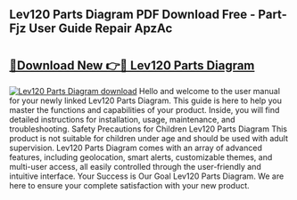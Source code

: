 ## Lev120 Parts Diagram PDF Download Free - Part-Fjz User Guide Repair ApzAc

# <h2><a href="http://dfkufvn.blite.top/?on=Lev120+Parts+Diagram">🔗Download New 👉🔴 Lev120 Parts Diagram</a></h2>

[![Lev120 Parts Diagram download](https://i.imgur.com/lujVjoI.png)](http://dfkufvn.blite.top/?on=Lev120+Parts+Diagram)
Hello and welcome to the user manual for your newly linked Lev120 Parts Diagram. This guide is here to help you master the functions and capabilities of your product. Inside, you will find detailed instructions for installation, usage, maintenance, and troubleshooting. Safety Precautions for Children Lev120 Parts Diagram This product is not suitable for children under age and should be used with adult supervision. Lev120 Parts Diagram comes with an array of advanced features, including geolocation, smart alerts, customizable themes, and multi-user access, all easily controlled through the user-friendly and intuitive interface. Your Success is Our Goal Lev120 Parts Diagram. We are here to ensure your complete satisfaction with your new product.
